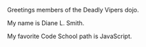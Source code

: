 Greetings members of the Deadly Vipers dojo.

My name is Diane L. Smith.

My favorite Code School path is JavaScript.

